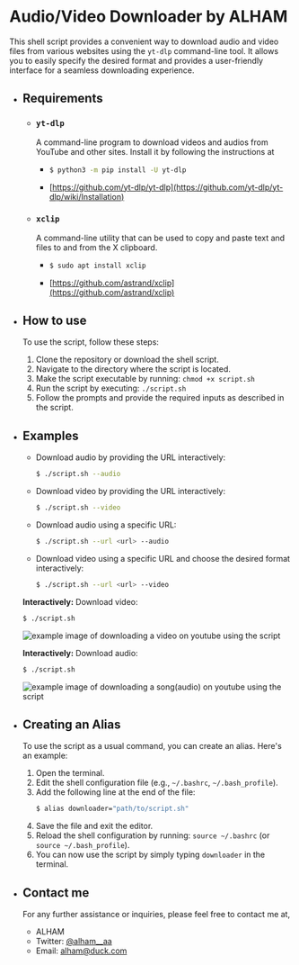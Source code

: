 # Audio/Video Downloader by ALHAM

This shell script provides a convenient way to download audio and video files from various websites using the `yt-dlp` command-line tool. It allows you to easily specify the desired format and provides a user-friendly interface for a seamless downloading experience.

* ## Requirements

    - ### `yt-dlp`
      A command-line program to download videos and audios from YouTube and other sites. Install it by following the instructions at 
        - ```bash
          $ python3 -m pip install -U yt-dlp
          ```
        * [https://github.com/yt-dlp/yt-dlp](https://github.com/yt-dlp/yt-dlp/wiki/Installation)

    - ### `xclip`
      A command-line utility that can be used to copy and paste text and files to and from the X clipboard.
        - ```bash
          $ sudo apt install xclip
          ```
        * [https://github.com/astrand/xclip](https://github.com/astrand/xclip)

* ## How to use

    To use the script, follow these steps:

    1. Clone the repository or download the shell script.
    2. Navigate to the directory where the script is located.
    3. Make the script executable by running: `chmod +x script.sh`
    4. Run the script by executing: `./script.sh`
    5. Follow the prompts and provide the required inputs as described in the script.

* ## Examples
    - Download audio by providing the URL interactively:
      ```bash
      $ ./script.sh --audio
      ```
    
    - Download video by providing the URL interactively:
      ```bash
      $ ./script.sh --video
      ```
    
    - Download audio using a specific URL:
      ```bash
      $ ./script.sh --url <url> --audio
      ```
    
    - Download video using a specific URL and choose the desired format interactively:
      ```bash
      $ ./script.sh --url <url> --video
      ```

    **Interactively:** Download video:

    ```bash
    $ ./script.sh
    ```
    ![example image of downloading a video on youtube using the script](https://github.com/mr-alham/projects-of-alham/blob/main/private/Audio_Video-downloader-bash-script(1).png)

    **Interactively:** Download audio:

    ```bash
    $ ./script.sh
    ```
    ![example image of downloading a song(audio) on youtube using the script](https://github.com/mr-alham/projects-of-alham/blob/main/private/Audio_Video-downloader-bash-script-audio.png)

* ## Creating an Alias
    
    To use the script as a usual command, you can create an alias. Here's an example:
    
    1. Open the terminal.
    2. Edit the shell configuration file (e.g., `~/.bashrc`, `~/.bash_profile`).
    3. Add the following line at the end of the file:
       ```bash
       $ alias downloader="path/to/script.sh"
       ```
    4. Save the file and exit the editor.
    5. Reload the shell configuration by running: `source ~/.bashrc` (or `source ~/.bash_profile`).
    6. You can now use the script by simply typing `downloader` in the terminal.
* ## Contact me
   For any further assistance or inquiries, please feel free to contact me at,
    - ALHAM
    - Twitter: [@alham__aa](https://www.twitter.com/@alham__aa)
    - Email: alham@duck.com

